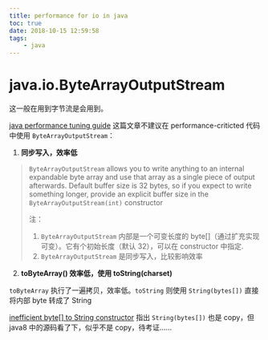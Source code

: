 ```yaml
---
title: performance for io in java
toc: true
date: 2018-10-15 12:59:58
tags:
	- java
---
```




# java.io.ByteArrayOutputStream

这一般在用到字节流是会用到。

[java performance tuning guide](http://java-performance.info/java-io-bytearrayoutputstream/) 这篇文章不建议在 performance-criticted 代码中使用 `ByteArrayOutputStream`：

1. **同步写入，效率低**

> `ByteArrayOutputStream` allows you to write anything to an internal expandable byte array and use that array as a single piece of output afterwards. Default buffer size is 32 bytes, so if you expect to write something longer, provide an explicit buffer size in the `ByteArrayOutputStream(int)` constructor
>
>  注：
>
> 1. `ByteArrayOutputStream` 内部是一个可变长度的 byte[]（通过扩充实现可变）。它有个初始长度（默认 32），可以在 constructor 中指定.
> 2. `ByteArrayOutputStream` 是同步写入，比较影响效率

2. **toByteArray() 效率低，使用 toString(charset)**

`toByteArray` 执行了一遍拷贝，效率低。`toString` 则使用 `String(bytes[])` 直接将内部 byte 转成了 String

[inefficient byte[] to String constructor](http://java-performance.info/inefficient-byte-to-string-constructor/) 指出 `String(bytes[])`  也是 copy，但 java8 中的源码看了下，似乎不是 copy，待考证……